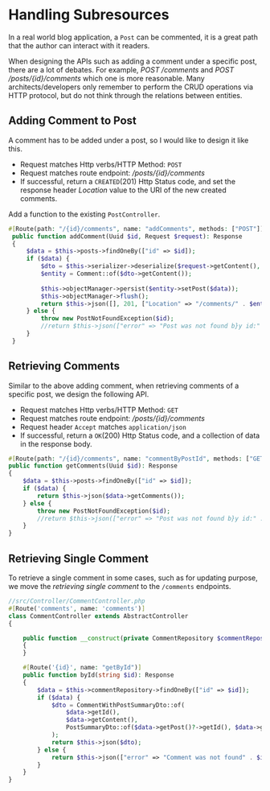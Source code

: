 # Handling Subresources

In a real world blog application, a `Post` can be commented, it is a great path that the author can interact with it readers.

When designing the APIs such as  adding a comment under a specific post, there are a lot of debates.  For example, *POST /comments* and *POST /posts/{id}/comments* which one is more reasonable. Many architects/developers only remember to perform the CRUD operations via HTTP protocol, but do not think through the relations between entities. 

## Adding Comment to Post

A comment has to be added under a post, so I would like to design it like this.

* Request matches Http verbs/HTTP Method: `POST`
* Request matches route endpoint: */posts/{id}/comments*
* If successful, return a `CREATED`(201) Http Status code, and set the response header *Location* value to the URI of the new created comments.

Add a function to the existing `PostController`.

```php
#[Route(path: "/{id}/comments", name: "addComments", methods: ["POST"])]
 public function addComment(Uuid $id, Request $request): Response
 {
     $data = $this->posts->findOneBy(["id" => $id]);
     if ($data) {
         $dto = $this->serializer->deserialize($request->getContent(), CreateCommentDto::class, 'json');
         $entity = Comment::of($dto->getContent());
 
         $this->objectManager->persist($entity->setPost($data));
         $this->objectManager->flush();
         return $this->json([], 201, ["Location" => "/comments/" . $entity->getId()]);
     } else {
         throw new PostNotFoundException($id);
         //return $this->json(["error" => "Post was not found b}y id:" . $id], 404);
     }
 }
```

## Retrieving Comments

Similar to the above adding comment, when retrieving comments of a specific post, we design the following API.

* Request matches Http verbs/HTTP Method: `GET`
* Request matches route endpoint: */posts/{id}/comments*
* Request header `Accept` matches `application/json`
* If successful, return a `OK`(200) Http Status code, and a collection of data in the response body.

```php
#[Route(path: "/{id}/comments", name: "commentByPostId", methods: ["GET"])]
public function getComments(Uuid $id): Response
{
    $data = $this->posts->findOneBy(["id" => $id]);
    if ($data) {
        return $this->json($data->getComments());
    } else {
        throw new PostNotFoundException($id);
        //return $this->json(["error" => "Post was not found b}y id:" . $id], 404);
    }
}
```



## Retrieving  Single Comment

To retrieve a single comment in some cases, such as for updating purpose, we move the *retrieving single comment* to the `/comments` endpoints.

```php
//src/Controller/CommentController.php
#[Route('comments', name: 'comments')]
class CommentController extends AbstractController
{

    public function __construct(private CommentRepository $commentRepository)
    {
    }

    #[Route('{id}', name: "getById")]
    public function byId(string $id): Response
    {
        $data = $this->commentRepository->findOneBy(["id" => $id]);
        if ($data) {
            $dto = CommentWithPostSummaryDto::of(
                $data->getId(),
                $data->getContent(),
                PostSummaryDto::of($data->getPost()?->getId(), $data->getPost()?->getTitle())
            );
            return $this->json($dto);
        } else {
            return $this->json(["error" => "Comment was not found" . $id], 404);
        }
    }
}
```

